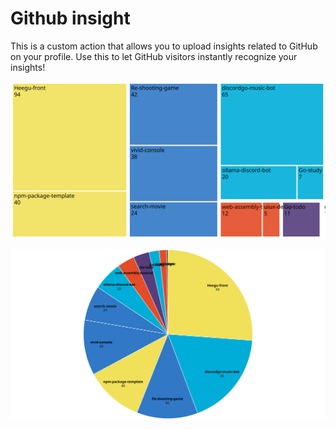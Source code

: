 # Github insight

This is a custom action that allows you to upload insights related to GitHub on your profile.
Use this to let GitHub visitors instantly recognize your insights!

![](./test/testTreeMap.svg)

![](./test/testPieChart.svg)